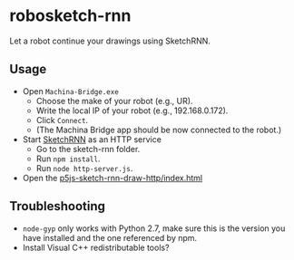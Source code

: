 # robosketch-rnn

Let a robot continue your drawings using SketchRNN.

## Usage

- Open `Machina-Bridge.exe`
	- Choose the make of your robot (e.g., UR).
	- Write the local IP of your robot (e.g., 192.168.0.172).
	- Click `Connect`.
	- (The Machina Bridge app should be now connected to the robot.)
- Start [SketchRNN](sketch-rnn) as an HTTP service
	- Go to the sketch-rnn folder.
	- Run `npm install`.
	- Run `node http-server.js`.
- Open the [p5js-sketch-rnn-draw-http/index.html](p5js-sketch-rnn-draw-http/index.html)
	
	
## Troubleshooting

- `node-gyp` only works with Python 2.7, make sure this is the version you have installed and the one referenced by npm.
- Install Visual C++ redistributable tools?
